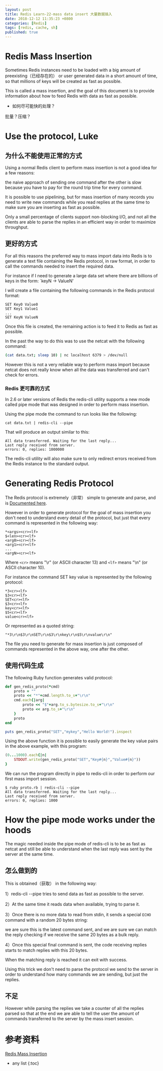 ```yaml
---
layout: post
title: Redis Learn-22-mass data insert 大量数据插入
date: 2018-12-12 11:35:23 +0800
categories: [Redis]
tags: [redis, cache, sh]
published: true
---
```


# Redis Mass Insertion

Sometimes Redis instances need to be loaded with a big amount of preexisting（已经存在的） or user generated data in a short amount of time, so that millions of keys will be created as fast as possible.

This is called a mass insertion, and the goal of this document is to provide information about how to feed Redis with data as fast as possible.

- 如何尽可能快的处理？

批量？压缩？


# Use the protocol, Luke

## 为什么不能使用正常的方式

Using a normal Redis client to perform mass insertion is not a good idea for a few reasons: 

the naive approach of sending one command after the other is slow because you have to pay for the round trip time for every command. 

It is possible to use pipelining, but for mass insertion of many records you need to write new commands while you read replies at the same time to make sure you are inserting as fast as possible.

Only a small percentage of clients support non-blocking I/O, and not all the clients are able to parse the replies in an efficient way in order to maximize throughput. 

## 更好的方式

For all this reasons the preferred way to mass import data into Redis is to generate a text file containing the Redis protocol, in raw format, in order to call the commands needed to insert the required data.

For instance if I need to generate a large data set where there are billions of keys in the form: `keyN -> ValueN' 

I will create a file containing the following commands in the Redis protocol format:

```
SET Key0 Value0
SET Key1 Value1
...
SET KeyN ValueN
```

Once this file is created, the remaining action is to feed it to Redis as fast as possible. 

In the past the way to do this was to use the netcat with the following command:

```sh
(cat data.txt; sleep 10) | nc localhost 6379 > /dev/null
```

However this is not a very reliable way to perform mass import because netcat does not really know when all the data was transferred and can't check for errors. 

### Redis 更可靠的方式 

In 2.6 or later versions of Redis the redis-cli utility supports a new mode called pipe mode that was designed in order to perform mass insertion.

Using the pipe mode the command to run looks like the following:

```
cat data.txt | redis-cli --pipe
```

That will produce an output similar to this:

```
All data transferred. Waiting for the last reply...
Last reply received from server.
errors: 0, replies: 1000000
```

The redis-cli utility will also make sure to only redirect errors received from the Redis instance to the standard output.


# Generating Redis Protocol

The Redis protocol is extremely（非常） simple to generate and parse, and is [Documented here](https://redis.io/topics/protocol).

However in order to generate protocol for the goal of mass insertion you don't need to understand every detail of the protocol, but just that every command is represented in the following way:

```
*<args><cr><lf>
$<len><cr><lf>
<arg0><cr><lf>
<arg1><cr><lf>
...
<argN><cr><lf>
```

Where `<cr>` means "\r" (or ASCII character 13) and `<lf>` means "\n" (or ASCII character 10).

For instance the command SET key value is represented by the following protocol:

```
*3<cr><lf>
$3<cr><lf>
SET<cr><lf>
$3<cr><lf>
key<cr><lf>
$5<cr><lf>
value<cr><lf>
```

Or represented as a quoted string:

```
"*3\r\n$3\r\nSET\r\n$3\r\nkey\r\n$5\r\nvalue\r\n"
```

The file you need to generate for mass insertion is just composed of commands represented in the above way, one after the other.

## 使用代码生成

The following Ruby function generates valid protocol:

```ruby
def gen_redis_proto(*cmd)
    proto = ""
    proto << "*"+cmd.length.to_s+"\r\n"
    cmd.each{|arg|
        proto << "$"+arg.to_s.bytesize.to_s+"\r\n"
        proto << arg.to_s+"\r\n"
    }
    proto
end

puts gen_redis_proto("SET","mykey","Hello World!").inspect
```

Using the above function it is possible to easily generate the key value pairs in the above example, with this program:

```ruby
(0...1000).each{|n|
    STDOUT.write(gen_redis_proto("SET","Key#{n}","Value#{n}"))
}
```

We can run the program directly in pipe to redis-cli in order to perform our first mass import session.

```
$ ruby proto.rb | redis-cli --pipe
All data transferred. Waiting for the last reply...
Last reply received from server.
errors: 0, replies: 1000
```

# How the pipe mode works under the hoods

The magic needed inside the pipe mode of redis-cli is to be as fast as netcat and still be able to understand when the last reply was sent by the server at the same time.

## 怎么做到的

This is obtained（获取） in the following way:

1）redis-cli --pipe tries to send data as fast as possible to the server.

2）At the same time it reads data when available, trying to parse it.

3）Once there is no more data to read from stdin, it sends a special `ECHO` command with a random 20 bytes string: 

we are sure this is the latest command sent, and we are sure we can match the reply checking if we receive the same 20 bytes as a bulk reply.

4）Once this special final command is sent, the code receiving replies starts to match replies with this 20 bytes. 

When the matching reply is reached it can exit with success.

Using this trick we don't need to parse the protocol we send to the server in order to understand how many commands we are sending, but just the replies.

## 不足

However while parsing the replies we take a counter of all the replies parsed so that at the end we are able to tell the user the amount of commands transferred to the server by the mass insert session.

# 参考资料

[Redis Mass Insertion](https://redis.io/topics/mass-insert)

* any list
{:toc}